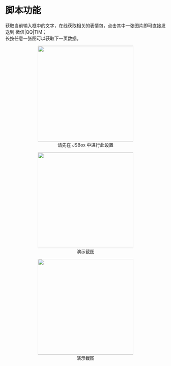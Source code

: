 

# 脚本功能
获取当前输入框中的文字，在线获取相关的表情包，点击其中一张图片即可直接发送到 微信|QQ|TIM；  
长按任意一张图可以获取下一页数据。  

<p align='center'><img src='http://ww4.sinaimg.cn/large/006tNc79ly1g3if53r71xj30v90t7jt5.jpg' width='300' /><br/>请先在 JSBox 中进行此设置</p>
<p align='center'><img src='http://ww4.sinaimg.cn/large/006tNc79ly1g3if31afy9j30u01szak3.jpg' width='300' /><br/>演示截图</p>
<p align='center'><img src='http://ww4.sinaimg.cn/large/006tNc79ly1g3i6l70fvij30u01sztkc.jpg' width='300' /><br/>演示截图</p>

